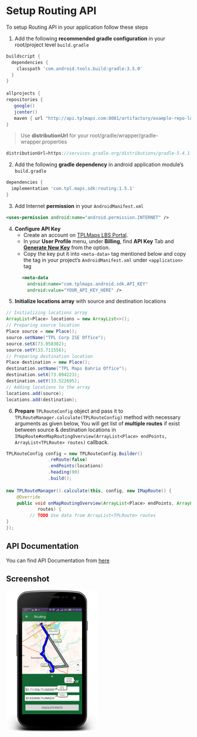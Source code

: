 # Setup Routing API
To setup Routing API in your application follow these steps
1. Add the following **recommended gradle configuration** in your root/project level `build.gradle`
``` groovy
buildscript {
  dependencies {
    classpath 'com.android.tools.build:gradle:3.5.0'
  }
}

allprojects {
repositories {
   google()
   jcenter()
   maven { url "http://api.tplmaps.com:8081/artifactory/example-repo-local/" }
}
```
> Use **distributionUrl** for your root/gradle/wrapper/gradle-wrapper.properties
```groovy
distributionUrl=https://services.gradle.org/distributions/gradle-5.4.1-all.zip
```
2. Add the following **gradle dependency** in android application module’s `build.gradle`
``` groovy
dependencies {
  implementation 'com.tpl.maps.sdk:routing:1.5.1'
}
```
3. Add Internet **permission** in your `AndroidManifest.xml`
``` xml
<uses-permission android:name="android.permission.INTERNET" />
```
4. **Configure API Key**
      - Create an account on [TPLMaps LBS Portal](https://api.tplmaps.com/apiportal).
      - In your **User Profile** menu, under **Billing**, find **API Key** Tab and [**Generate New Key**](https://api.tplmaps.com/apiportal/#/app/billing/api-key-management) from the option.
      - Copy the key put it into `<meta-data>` tag mentioned below and copy the tag in your project’s `AndroidManifest.xml` under `<application>` tag
``` xml
      <meta-data
        android:name="com.tplmaps.android.sdk.API_KEY"
        android:value="YOUR_API_KEY_HERE" />
```
5.	**Initialize locations array** with source and destination locations
``` java
// Initializing locations array
ArrayList<Place> locations = new ArrayList<>();
// Preparing source location
Place source = new Place();
source.setName("TPL Corp ISE Office");
source.setX(73.058382);
source.setY(33.711556);
// Preparing destination location
Place destination = new Place();
destination.setName("TPL Maps Bahria Office");
destination.setX(73.094223);
destination.setY(33.522695);
// Adding locations to the array
locations.add(source);
locations.add(destination);
```
6.	**Prepare** `TPLRouteConfig` object and pass it to `TPLRouteManager.calculate(TPLRouteConfig)` method with necessary arguments as given below, You will get list of **multiple routes** if exist between source & destination locations in `IMapRoute#onMapRoutingOverview(ArrayList<Place> endPoints, ArrayList<TPLRoute> routes)` callback.
``` java
TPLRouteConfig config = new TPLRouteConfig.Builder()
                .reRoute(false)
                .endPoints(locations)
                .heading(90)
                .build();

new TPLRouteManager().calculate(this, config, new IMapRoute() {
    @Override
    public void onMapRoutingOverview(ArrayList<Place> endPoints, ArrayList<TPLRoute>
            routes) {
         // TODO Use data from ArrayList<TPLRoute> routes
}
});
```
## API Documentation
You can find API Documentation from [here](documentation/API/com/tpl/maps/sdk/routing/package-frame.html)
## Screenshot
<p float="left">
 <img src="Documentation/Images/screenshots/Routing.png" width="250" />
</p></br>



